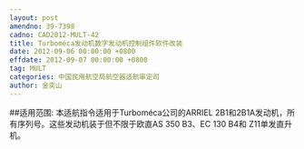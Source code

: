 ```yaml
---
layout: post
amendno: 39-7398
cadno: CAD2012-MULT-42
title: Turboméca发动机数字发动机控制组件软件改装
date: 2012-09-06 00:00:00 +0800
effdate: 2012-09-07 00:00:00 +0800
tag: MULT
categories: 中国民用航空局航空器适航审定司
author: 金奕山
---
```


##适用范围:
本适航指令适用于Turboméca公司的ARRIEL 2B1和2B1A发动机，所有序列号。这些发动机装于但不限于欧直AS 350 B3、EC 130 B4和 Z11单发直升机。

